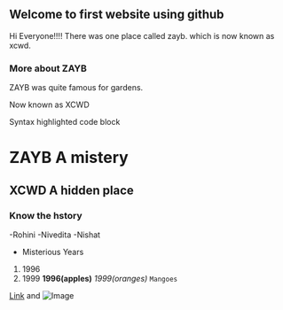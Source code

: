 ## Welcome to first website using github


Hi Everyone!!!!
There was one place called zayb.
which is now known as xcwd.


### More about ZAYB

ZAYB was quite famous for gardens.

Now known as XCWD 

Syntax highlighted code block

# ZAYB A mistery
## XCWD A hidden place
### Know the hstory

-Rohini
-Nivedita
-Nishat


- Misterious Years


1. 1996
2. 1999
**1996(apples)**
 _1999(oranges)_
 `Mangoes`

[Link](https://gooddata.com) and ![Image](C:\Users\rohini.mallewade\Downloads)


